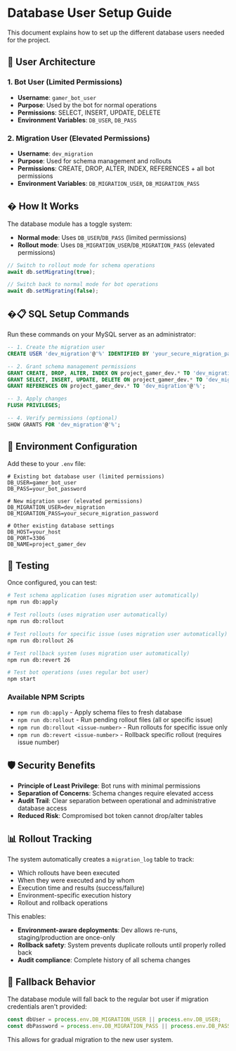 # Database User Setup Guide

This document explains how to set up the different database users needed for the project.

## 🔐 User Architecture

### 1. **Bot User** (Limited Permissions)
- **Username**: `gamer_bot_user` 
- **Purpose**: Used by the bot for normal operations
- **Permissions**: SELECT, INSERT, UPDATE, DELETE
- **Environment Variables**: `DB_USER`, `DB_PASS`

### 2. **Migration User** (Elevated Permissions)
- **Username**: `dev_migration`
- **Purpose**: Used for schema management and rollouts
- **Permissions**: CREATE, DROP, ALTER, INDEX, REFERENCES + all bot permissions
- **Environment Variables**: `DB_MIGRATION_USER`, `DB_MIGRATION_PASS`

## � How It Works

The database module has a toggle system:
- **Normal mode**: Uses `DB_USER`/`DB_PASS` (limited permissions)
- **Rollout mode**: Uses `DB_MIGRATION_USER`/`DB_MIGRATION_PASS` (elevated permissions)

```javascript
// Switch to rollout mode for schema operations
await db.setMigrating(true);

// Switch back to normal mode for bot operations  
await db.setMigrating(false);
```

## �📋 SQL Setup Commands

Run these commands on your MySQL server as an administrator:

```sql
-- 1. Create the migration user
CREATE USER 'dev_migration'@'%' IDENTIFIED BY 'your_secure_migration_password';

-- 2. Grant schema management permissions
GRANT CREATE, DROP, ALTER, INDEX ON project_gamer_dev.* TO 'dev_migration'@'%';
GRANT SELECT, INSERT, UPDATE, DELETE ON project_gamer_dev.* TO 'dev_migration'@'%';
GRANT REFERENCES ON project_gamer_dev.* TO 'dev_migration'@'%';

-- 3. Apply changes
FLUSH PRIVILEGES;

-- 4. Verify permissions (optional)
SHOW GRANTS FOR 'dev_migration'@'%';
```

## 🔧 Environment Configuration

Add these to your `.env` file:

```env
# Existing bot database user (limited permissions)
DB_USER=gamer_bot_user
DB_PASS=your_bot_password

# New migration user (elevated permissions) 
DB_MIGRATION_USER=dev_migration
DB_MIGRATION_PASS=your_secure_migration_password

# Other existing database settings
DB_HOST=your_host
DB_PORT=3306
DB_NAME=project_gamer_dev
```

## 🧪 Testing

Once configured, you can test:

```bash
# Test schema application (uses migration user automatically)
npm run db:apply

# Test rollouts (uses migration user automatically)  
npm run db:rollout

# Test rollouts for specific issue (uses migration user automatically)
npm run db:rollout 26

# Test rollback system (uses migration user automatically)
npm run db:revert 26

# Test bot operations (uses regular bot user)
npm start
```

### Available NPM Scripts

- `npm run db:apply` - Apply schema files to fresh database
- `npm run db:rollout` - Run pending rollout files (all or specific issue)
- `npm run db:rollout <issue-number>` - Run rollouts for specific issue only
- `npm run db:revert <issue-number>` - Rollback specific rollout (requires issue number)

## 🛡️ Security Benefits

- **Principle of Least Privilege**: Bot runs with minimal permissions
- **Separation of Concerns**: Schema changes require elevated access
- **Audit Trail**: Clear separation between operational and administrative database access
- **Reduced Risk**: Compromised bot token cannot drop/alter tables

## 📊 Rollout Tracking

The system automatically creates a `migration_log` table to track:
- Which rollouts have been executed
- When they were executed and by whom
- Execution time and results (success/failure)
- Environment-specific execution history
- Rollout and rollback operations

This enables:
- **Environment-aware deployments**: Dev allows re-runs, staging/production are once-only
- **Rollback safety**: System prevents duplicate rollouts until properly rolled back
- **Audit compliance**: Complete history of all schema changes

## 🔄 Fallback Behavior

The database module will fall back to the regular bot user if migration credentials aren't provided:

```javascript
const dbUser = process.env.DB_MIGRATION_USER || process.env.DB_USER;
const dbPassword = process.env.DB_MIGRATION_PASS || process.env.DB_PASS;
```

This allows for gradual migration to the new user system.
